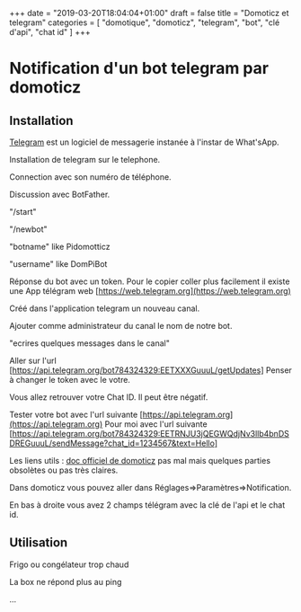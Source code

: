 +++
date = "2019-03-20T18:04:04+01:00"
draft = false
title = "Domoticz et telegram"
categories = [ "domotique", "domoticz", "telegram", "bot", "clé d'api", "chat id" ]
+++
# Notification d'un bot telegram par domoticz
## Installation
[Telegram](https://fr.wikipedia.org/wiki/Telegram_(application)) est un logiciel de messagerie instanée à l'instar de What'sApp.

Installation de telegram sur le telephone.

Connection avec son numéro de téléphone.

Discussion avec BotFather.

"/start"

"/newbot"

"botname" like Pidomotticz

"username" like DomPiBot

Réponse du bot avec un token.
Pour le copier coller plus facilement il existe une App télégram web [https://web.telegram.org](https://web.telegram.org)

Créé dans l'application telegram un nouveau canal.

Ajouter comme administrateur du canal le nom de notre bot.

"ecrires quelques messages dans le canal"

Aller sur l'url [https://api.telegram.org/bot784324329:EETXXXGuuuL/getUpdates]
Penser à changer le token avec le votre.

Vous allez retrouver votre Chat ID. Il peut être négatif.

Tester votre bot avec l'url suivante [https://api.telegram.org](https://api.telegram.org)
Pour moi avec l'url suivante [https://api.telegram.org/bot784324329:EETRNJU3jQEGWQdjNv3llb4bnDSDREGuuuL/sendMessage?chat_id=1234567&text=Hello]

Les liens utils :
[doc officiel de domoticz](https://www.domoticz.com/wiki/Telegram_Bot) pas mal mais quelques parties obsolètes ou pas très claires.

Dans domoticz vous pouvez aller dans Réglages=>Paramètres=>Notification.

En bas à droite vous avez 2 champs télégram avec la clé de l'api et le chat id.

## Utilisation
Frigo ou congélateur trop chaud

La box ne répond plus au ping

...
